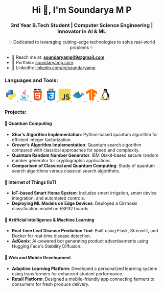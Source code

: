 <h1 align="center">Hi 👋, I'm Soundarya M P</h1>
<h3 align="center">3rd Year B.Tech Student | Computer Science Engineering | Innovator in AI & ML</h3>

<p align="center">
✨ Dedicated to leveraging cutting-edge technologies to solve real-world problems ✨
</p>

- 📧 Reach me at: **soundaryamp09@gmail.com**
- 🔧 Portfolio: [soundaryamp.com](https://soundaryamp.com)
- 🔗 LinkedIn: [linkedin.com/in/soundaryamp](https://linkedin.com/in/soundaryamp)

<h3 align="left">Languages and Tools:</h3>
<p align="left">
<a href="https://www.python.org/" target="_blank" rel="noreferrer"> <img src="https://raw.githubusercontent.com/devicons/devicon/master/icons/python/python-original.svg" alt="python" width="40" height="40"/> </a>
<a href="https://www.java.com/" target="_blank" rel="noreferrer"> <img src="https://raw.githubusercontent.com/devicons/devicon/master/icons/java/java-original.svg" alt="java" width="40" height="40"/> </a>
<a href="https://developer.mozilla.org/en-US/docs/Web/HTML" target="_blank" rel="noreferrer"> <img src="https://raw.githubusercontent.com/devicons/devicon/master/icons/html5/html5-original-wordmark.svg" alt="html5" width="40" height="40"/> </a>
<a href="https://developer.mozilla.org/en-US/docs/Web/CSS" target="_blank" rel="noreferrer"> <img src="https://raw.githubusercontent.com/devicons/devicon/master/icons/css3/css3-original-wordmark.svg" alt="css3" width="40" height="40"/> </a>
<a href="https://www.javascript.com/" target="_blank" rel="noreferrer"> <img src="https://raw.githubusercontent.com/devicons/devicon/master/icons/javascript/javascript-original.svg" alt="javascript" width="40" height="40"/> </a>
<a href="https://www.docker.com/" target="_blank" rel="noreferrer"> <img src="https://raw.githubusercontent.com/devicons/devicon/master/icons/docker/docker-original.svg" alt="docker" width="40" height="40"/> </a>
<a href="https://www.tensorflow.org/" target="_blank" rel="noreferrer"> <img src="https://raw.githubusercontent.com/devicons/devicon/master/icons/tensorflow/tensorflow-original.svg" alt="tensorflow" width="40" height="40"/> </a>
<a href="https://www.linux.org/" target="_blank" rel="noreferrer"> <img src="https://raw.githubusercontent.com/devicons/devicon/master/icons/linux/linux-original.svg" alt="linux" width="40" height="40"/> </a>
</p>
<h3 align="left">Projects:</h3>

<h4>🔢 Quantum Computing</h4>
<ul>
  <li><strong>Shor’s Algorithm Implementation</strong>: Python-based quantum algorithm for efficient integer factorization.</li>
  <li><strong>Grover’s Algorithm Implementation</strong>: Quantum search algorithm compared with classical approaches for speed and complexity.</li>
  <li><strong>Quantum Random Number Generator</strong>: IBM Qiskit-based secure random number generator for cryptographic applications.</li>
  <li><strong>Comparison of Classical and Quantum Computing</strong>: Study of quantum search algorithms versus classical search algorithms.</li>
</ul>

<h4>🔄 Internet of Things (IoT)</h4>
<ul>
  <li><strong>IoT-based Smart Home System</strong>: Includes smart irrigation, smart device integration, and automated controls.</li>
  <li><strong>Deploying ML Models on Edge Devices</strong>: Deployed a Cirrhosis classification model on ESP32 boards.</li>
</ul>

<h4>🤖 Artificial Intelligence & Machine Learning</h4>
<ul>
  <li><strong>Real-time Leaf Disease Prediction Tool</strong>: Built using Flask, Streamlit, and Docker for real-time disease detection.</li>
  <li><strong>AdGenix</strong>: AI-powered bot generating product advertisements using Hugging Face's Stability Diffusion.</li>
</ul>

<h4>🔧 Web and Mobile Development</h4>
<ul>
  <li><strong>Adaptive Learning Platform</strong>: Developed a personalized learning system using transformers for enhanced student performance.</li>
  <li><strong>Retail Platform</strong>: Designed a mobile-friendly app connecting farmers to consumers for fresh produce delivery.</li>
</ul>
